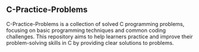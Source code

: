## C-Practice-Problems ##
C-Practice-Problems is a collection of solved C programming problems, focusing on basic programming techniques and common coding challenges. This repository aims to help learners practice and improve their problem-solving skills in C by providing clear solutions to problems.
